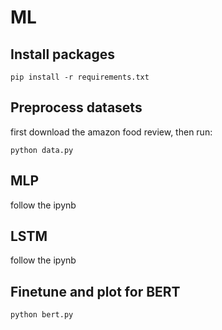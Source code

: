 # ML


## Install packages
```
pip install -r requirements.txt
```

## Preprocess datasets

first download the amazon food review, then run:

```
python data.py
```

## MLP

follow the ipynb

## LSTM

follow the ipynb

## Finetune and plot for BERT

```
python bert.py
```

